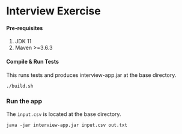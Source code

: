 # **Interview Exercise**

#### **Pre-requisites**
1. JDK 11
2. Maven >=3.6.3


#### **Compile & Run Tests**
This runs tests and produces interview-app.jar at the base directory.
```
./build.sh
```

### **Run the app**
The ```input.csv``` is located at the base directory.
```
java -jar interview-app.jar input.csv out.txt
```
